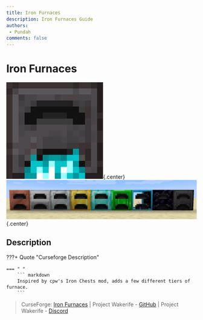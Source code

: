 ```yaml
---
title: Iron Furnaces
description: Iron Furnaces Guide
authors: 
 - Pundah
comments: false
---
```

# Iron Furnaces
![](img/IronFurnaces1.png){.center}
![](img/IronFurnaces2.png){.center}
## Description
???+ Quote "Curseforge Description"

    === " "
        ``` markdown
        Inspired by cpw's Iron Chests mod, adds a few different tiers of furnace.
        ```


> CurseForge: [Iron Furnaces](https://www.curseforge.com/minecraft/mc-mods/iron-furnaces) | Project Wakerife - [GitHub](https://github.com/Pundah) | Project Wakerife - [Discord](https://discord.gg/M4HQTQ9g9f)